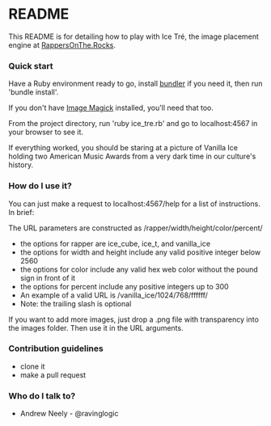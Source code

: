 # README #

This README is for detailing how to play with Ice Tré, the image placement engine at [RappersOnThe.Rocks](http://www.rappersonthe.rocks/).

### Quick start ###

Have a Ruby environment ready to go, install [bundler](http://bundler.io/) if you need it, then run 'bundle install'.

If you don't have [Image Magick](http://www.imagemagick.org/) installed, you'll need that too.

From the project directory, run 'ruby ice_tre.rb' and go to localhost:4567 in your browser to see it.

If everything worked, you should be staring at a picture of Vanilla Ice holding two American Music Awards from a very dark time in our culture's history.

### How do I use it? ###

You can just make a request to localhost:4567/help for a list of instructions. In brief:

The URL parameters are constructed as /rapper/width/height/color/percent/

* the options for rapper are ice_cube, ice_t, and vanilla_ice
* the options for width and height include any valid positive integer below 2560
* the options for color include any valid hex web color without the pound sign in front of it
* the options for percent include any positive integers up to 300
* An example of a valid URL is /vanilla_ice/1024/768/ffffff/
* Note: the trailing slash is optional

If you want to add more images, just drop a .png file with transparency into the images folder. Then use it in the URL arguments.

### Contribution guidelines ###

* clone it
* make a pull request

### Who do I talk to? ###

* Andrew Neely - @ravinglogic